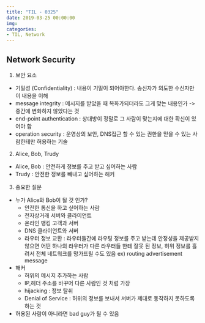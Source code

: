 ```yaml
---
title: "TIL - 0325"
date: 2019-03-25 00:00:00
img:
categories:
- TIL, Network
---
```


## Network Security

1. 보안 요소
- 기밀성 (Confidentiality) : 내용이 기밀이 되어야한다. 송신자가 의도한 수신자만이 내용을 이해
- message integrity : 메시지를 받았을 때 복화가되더라도 그게 맞는 내용인가 -> 중간에 변화하지 않았다는 것
- end-point authentication : 상대방이 정말로 그 사람이 맞는지에 대한 확신이 있어야 함
- operation security : 운영상의 보안, DNS접근 할 수 있는 권한을 믿을 수 있는 사람한테만 허용하는 기술

2. Alice, Bob, Trudy
- Alice, Bob : 안전하게 정보를 주고 받고 싶어하는 사람
- Trudy : 안전한 정보를 빼내고 싶어하는 해커

3. 중요한 질문
- 누가 Alice와 Bob이 될 것 인가?
    - 안전한 통신을 하고 싶어하는 사람
    - 전자상거래 서버와 클라이언트
    - 온라인 뱅킹 고객과 서버
    - DNS 클라이언트와 서버
    - 라우터 정보 교환 : 라우터들간에 라우팅 정보를 주고 받는데 안정성을 제공받지 않으면 어떤 하나의 라우터가 다른 라우터들 한테 잘못 된 정보, 허위 정보를 흘려서 전체 네트워크를 망가뜨릴 수도 있음
    ex) routing advertisement message
- 해커
    - 허위의 메시지 추가하는 사람
    - IP,헤더 주소를 바꾸어 다른 사람인 것 처럼 가장
    - hijacking : 정보 탈취
    - Denial of Service : 허위의 정보를 보내서 서버가 제대로 동작하지 못하도록 하는 것
- 허용된 사람이 아니라면 bad guy가 될 수 있음
